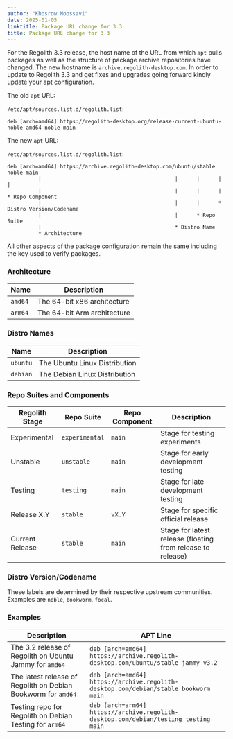 ```yaml
---
author: "Khosrow Moossavi"
date: 2025-01-05
linktitle: Package URL change for 3.3
title: Package URL change for 3.3
---
```


For the Regolith 3.3 release, the host name of the URL from which `apt` pulls packages as well as the structure of package archive repositories have changed.  The new hostname is `archive.regolith-desktop.com`.  In order to update to Regolith 3.3 and get fixes and upgrades going forward kindly update your apt configuration.

The old `apt` URL:

`/etc/apt/sources.list.d/regolith.list`:

```
deb [arch=amd64] https://regolith-desktop.org/release-current-ubuntu-noble-amd64 noble main
```

The new `apt` URL:

`/etc/apt/sources.list.d/regolith.list`:

```
deb [arch=amd64] https://archive.regolith-desktop.com/ubuntu/stable noble main
          |                                           |      |      |     |
          |                                           |      |      |     * Repo Component
          |                                           |      |      * Distro Version/Codename
          |                                           |      * Repo Suite
          |                                           * Distro Name
          * Architecture
```

All other aspects of the package configuration remain the same including the key used to verify packages.

### Architecture

| Name | Description |
|------|-------------|
| `amd64` | The 64-bit x86 architecture |
| `arm64` | The 64-bit Arm architecture |

### Distro Names

| Name | Description |
|------|-------------|
| `ubuntu` | The Ubuntu Linux Distribution |
| `debian` | The Debian Linux Distribution |

### Repo Suites and Components

| Regolith Stage | Repo Suite | Repo Component | Description |
|----------------|------------|-----------|-------------|
| Experimental | `experimental` | `main` | Stage for testing experiments |
| Unstable | `unstable` | `main` | Stage for early development testing |
| Testing | `testing` | `main` | Stage for late development testing |
| Release X.Y | `stable` | `vX.Y` | Stage for specific official release |
| Current Release | `stable` | `main` | Stage for latest release (floating from release to release) |

### Distro Version/Codename

These labels are determined by their respective upstream communities.  Examples are `noble`, `bookworm`, `focal`.

### Examples

| Description | APT Line |
|-------------|----------|
| The 3.2 release of Regolith on Ubuntu Jammy for `amd64` | `deb [arch=amd64] https://archive.regolith-desktop.com/ubuntu/stable jammy v3.2` |
| The latest release of Regolith on Debian Bookworm for `amd64` | `deb [arch=amd64] https://archive.regolith-desktop.com/debian/stable bookworm main` |
| Testing repo for Regolith on Debian Testing for `arm64` | `deb [arch=arm64] https://archive.regolith-desktop.com/debian/testing testing main` |
